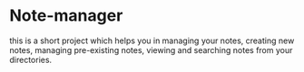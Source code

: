 # Note-manager
this is a short project which helps you in managing your notes, creating new notes, managing pre-existing notes, viewing and searching notes from your directories. 
